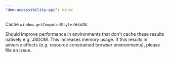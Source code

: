 ```yaml
---
"dom-accessibility-api": minor
---
```


Cache `window.getComputedStyle` results

Should improve performance in environments that don't cache these results natively e.g. JSDOM.
This increases memory usage.
If this results in adverse effects (e.g. resource constrained browser environments), please file an issue.
